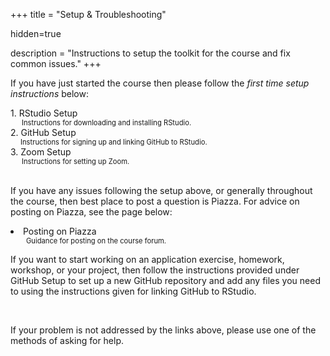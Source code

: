 +++
title = "Setup & Troubleshooting"

hidden=true

description = "Instructions to setup the toolkit for the course and fix common issues."
+++

<p>If you have just started the course then please follow the <em>first time setup instructions</em> below:</p>

<div>
1. <a id="RStudioSetup">RStudio Setup</a>
  <dt style= "font-size: 0.8em; margin-left:18px;">Instructions for downloading and installing RStudio.</dt>
</div>
<div>
  2. <a id="GitHubSetup">GitHub Setup</a>
  <dt style= "font-size: 0.8em; margin-left:16px;">Instructions for signing up and linking GitHub to RStudio.</dt>
</div>
<div>
  3. <a id="ZoomSetup">Zoom Setup</a>
  <dt style= "font-size: 0.8em; margin-left:18px;">Instructions for setting up Zoom.</dt>
</div>

<br>

<p>If you have any issues following the setup above, or generally throughout the course, then best place to post a question is <a id="Piazza">Piazza</a>. For advice on posting on Piazza, see the page below:</p>

<div>
  <li><a id="PiazzaHelp">Posting on Piazza</a></li>
  <dt style= "font-size: 0.8em; margin-left:25px;">Guidance for posting on the course forum.</dt>
</div>

If you want to start working on an application exercise, homework, workshop, or your project, then follow the instructions provided under <a id="GitHubSetup2">GitHub Setup</a> to set up a new GitHub repository and add any files you need to using the instructions given for linking GitHub to RStudio. 

<br>

<!--<p>If you are having an issue that affects your participation on the course, please see if the following pages can assist:</p>
<div>
  <li><a id="RepoHelp">"I can't locate my assignment repo"</a></li>
  <dt style= "font-size: 0.8em; margin-left:25px">Help with locating your repos.</dt>
</div>
<div>
  <li><a id="ZoomHelp">"Zoom isn't working properly"</a></li>
  <dt style= "font-size: 0.8em; margin-left:25px">Help with Zoom not working properly.</dt>
</div>

<div>
  <li><a id="ExerciseHelp">"I can't work on my exercises in RStudio Cloud"</a></li>
  <dt style= "font-size: 0.8em; margin-left:25px">Help with getting your exercises working on RStudio Cloud.</dt>
</div>-->

<p>If your problem is not addressed by the links above, please use one of the methods of asking for <a id="help">help</a>.</p>
